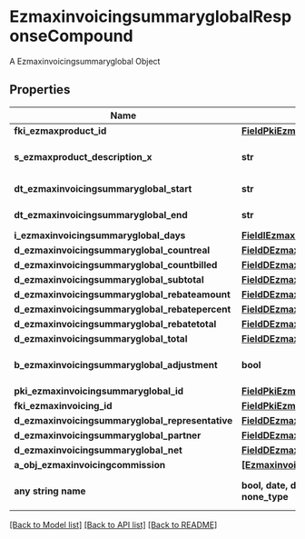 # EzmaxinvoicingsummaryglobalResponseCompound

A Ezmaxinvoicingsummaryglobal Object

## Properties
Name | Type | Description | Notes
------------ | ------------- | ------------- | -------------
**fki_ezmaxproduct_id** | [**FieldPkiEzmaxproductID**](FieldPkiEzmaxproductID.md) |  | 
**s_ezmaxproduct_description_x** | **str** | The description of the Ezmaxproduct in the language of the requester | 
**dt_ezmaxinvoicingsummaryglobal_start** | **str** | The start date for the Ezmaxinvoicingsummaryglobal | 
**dt_ezmaxinvoicingsummaryglobal_end** | **str** | The end date for the Ezmaxinvoicingsummaryglobal | 
**i_ezmaxinvoicingsummaryglobal_days** | [**FieldIEzmaxinvoicingsummaryglobalDays**](FieldIEzmaxinvoicingsummaryglobalDays.md) |  | 
**d_ezmaxinvoicingsummaryglobal_countreal** | [**FieldDEzmaxinvoicingsummaryglobalCountreal**](FieldDEzmaxinvoicingsummaryglobalCountreal.md) |  | 
**d_ezmaxinvoicingsummaryglobal_countbilled** | [**FieldDEzmaxinvoicingsummaryglobalCountbilled**](FieldDEzmaxinvoicingsummaryglobalCountbilled.md) |  | 
**d_ezmaxinvoicingsummaryglobal_subtotal** | [**FieldDEzmaxinvoicingsummaryglobalSubtotal**](FieldDEzmaxinvoicingsummaryglobalSubtotal.md) |  | 
**d_ezmaxinvoicingsummaryglobal_rebateamount** | [**FieldDEzmaxinvoicingsummaryglobalRebateamount**](FieldDEzmaxinvoicingsummaryglobalRebateamount.md) |  | 
**d_ezmaxinvoicingsummaryglobal_rebatepercent** | [**FieldDEzmaxinvoicingsummaryglobalRebatepercent**](FieldDEzmaxinvoicingsummaryglobalRebatepercent.md) |  | 
**d_ezmaxinvoicingsummaryglobal_rebatetotal** | [**FieldDEzmaxinvoicingsummaryglobalRebatetotal**](FieldDEzmaxinvoicingsummaryglobalRebatetotal.md) |  | 
**d_ezmaxinvoicingsummaryglobal_total** | [**FieldDEzmaxinvoicingsummaryglobalTotal**](FieldDEzmaxinvoicingsummaryglobalTotal.md) |  | 
**b_ezmaxinvoicingsummaryglobal_adjustment** | **bool** | Whether it is adjustment for the Ezmaxinvoicingsummaryglobal | 
**pki_ezmaxinvoicingsummaryglobal_id** | [**FieldPkiEzmaxinvoicingsummaryglobalID**](FieldPkiEzmaxinvoicingsummaryglobalID.md) |  | [optional] 
**fki_ezmaxinvoicing_id** | [**FieldPkiEzmaxinvoicingID**](FieldPkiEzmaxinvoicingID.md) |  | [optional] 
**d_ezmaxinvoicingsummaryglobal_representative** | [**FieldDEzmaxinvoicingsummaryglobalRepresentative**](FieldDEzmaxinvoicingsummaryglobalRepresentative.md) |  | [optional] 
**d_ezmaxinvoicingsummaryglobal_partner** | [**FieldDEzmaxinvoicingsummaryglobalPartner**](FieldDEzmaxinvoicingsummaryglobalPartner.md) |  | [optional] 
**d_ezmaxinvoicingsummaryglobal_net** | [**FieldDEzmaxinvoicingsummaryglobalNet**](FieldDEzmaxinvoicingsummaryglobalNet.md) |  | [optional] 
**a_obj_ezmaxinvoicingcommission** | [**[EzmaxinvoicingcommissionResponseCompound]**](EzmaxinvoicingcommissionResponseCompound.md) |  | [optional] 
**any string name** | **bool, date, datetime, dict, float, int, list, str, none_type** | any string name can be used but the value must be the correct type | [optional]

[[Back to Model list]](../README.md#documentation-for-models) [[Back to API list]](../README.md#documentation-for-api-endpoints) [[Back to README]](../README.md)


